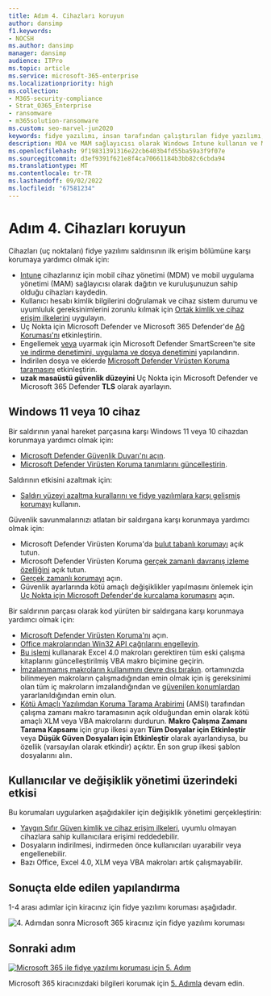 ```yaml
---
title: Adım 4. Cihazları koruyun
author: dansimp
f1.keywords:
- NOCSH
ms.author: dansimp
manager: dansimp
audience: ITPro
ms.topic: article
ms.service: microsoft-365-enterprise
ms.localizationpriority: high
ms.collection:
- M365-security-compliance
- Strat_O365_Enterprise
- ransomware
- m365solution-ransomware
ms.custom: seo-marvel-jun2020
keywords: fidye yazılımı, insan tarafından çalıştırılan fidye yazılımı, insan tarafından çalıştırılan fidye yazılımı, HumOR, gasp saldırısı, fidye yazılımı saldırısı, şifreleme, kriptoviroloji, sıfır güven
description: MDA ve MAM sağlayıcısı olarak Windows Intune kullanın ve Microsoft 365 kaynaklarınızı fidye yazılımı saldırılarına karşı korumak için güvenlik özelliklerini Windows 10.
ms.openlocfilehash: 9f19831391316e22cb6403b4fd55ba59a3f9f07e
ms.sourcegitcommit: d3ef9391f621e8f4ca70661184b3bb82c6cbda94
ms.translationtype: MT
ms.contentlocale: tr-TR
ms.lasthandoff: 09/02/2022
ms.locfileid: "67581234"
---
```

# <a name="step-4-protect-devices"></a>Adım 4. Cihazları koruyun

Cihazları (uç noktaları) fidye yazılımı saldırısının ilk erişim bölümüne karşı korumaya yardımcı olmak için:

- [Intune](/mem/intune/fundamentals/what-is-intune) cihazlarınız için mobil cihaz yönetimi (MDM) ve mobil uygulama yönetimi (MAM) sağlayıcısı olarak dağıtın ve kuruluşunuzun sahip olduğu cihazları kaydedin.
- Kullanıcı hesabı kimlik bilgilerini doğrulamak ve cihaz sistem durumu ve uyumluluk gereksinimlerini zorunlu kılmak için [Ortak kimlik ve cihaz erişim ilkelerini](/microsoft-365/security/office-365-security/identity-access-policies) uygulayın.
- Uç Nokta için Microsoft Defender ve Microsoft 365 Defender'de [Ağ Koruması'nı](/microsoft-365/security/defender-endpoint/network-protection) etkinleştirin.
- Engellemek [veya](/windows/security/threat-protection/microsoft-defender-smartscreen/microsoft-defender-smartscreen-available-settings) uyarmak için Microsoft Defender SmartScreen'te site [ve indirme denetimini, uygulama ve dosya denetimini](/windows/security/threat-protection/microsoft-defender-smartscreen/microsoft-defender-smartscreen-available-settings) yapılandırın.
- İndirilen dosya ve eklerde [Microsoft Defender Virüsten Koruma taramasını](/microsoft-365/security/defender-endpoint/configure-advanced-scan-types-microsoft-defender-antivirus) etkinleştirin.
- **uzak masaüstü güvenlik düzeyini** Uç Nokta için Microsoft Defender ve Microsoft 365 Defender **TLS** olarak ayarlayın.

## <a name="windows-11-or-10-devices"></a>Windows 11 veya 10 cihaz

Bir saldırının yanal hareket parçasına karşı Windows 11 veya 10 cihazdan korunmaya yardımcı olmak için:

- [Microsoft Defender Güvenlik Duvarı'nı açın](https://support.microsoft.com/windows/turn-microsoft-defender-firewall-on-or-off-ec0844f7-aebd-0583-67fe-601ecf5d774f).
- [Microsoft Defender Virüsten Koruma tanımlarını güncelleştirin](/microsoft-365/security/defender-endpoint/manage-updates-baselines-microsoft-defender-antivirus).

Saldırının etkisini azaltmak için:

- [Saldırı yüzeyi azaltma kurallarını ve fidye yazılımlara karşı gelişmiş korumayı](/microsoft-365/security/defender-endpoint/attack-surface-reduction-rules-reference#use-advanced-protection-against-ransomware) kullanın.

Güvenlik savunmalarınızı atlatan bir saldırgana karşı korunmaya yardımcı olmak için:

- Microsoft Defender Virüsten Koruma'da [bulut tabanlı korumayı](/microsoft-365/security/defender-endpoint/enable-cloud-protection-microsoft-defender-antivirus) açık tutun.
- Microsoft Defender Virüsten Koruma [gerçek zamanlı davranış izleme özelliğini](/microsoft-365/security/defender-endpoint/configure-real-time-protection-microsoft-defender-antivirus) açık tutun.
- [Gerçek zamanlı korumayı](/microsoft-365/security/defender-endpoint/configure-real-time-protection-microsoft-defender-antivirus) açın.
- Güvenlik ayarlarında kötü amaçlı değişiklikler yapılmasını önlemek için [Uç Nokta için Microsoft Defender'de kurcalama korumasını](/microsoft-365/security/defender-endpoint/prevent-changes-to-security-settings-with-tamper-protection) açın.

Bir saldırının parçası olarak kod yürüten bir saldırgana karşı korunmaya yardımcı olmak için:

- [Microsoft Defender Virüsten Koruma'nı](/mem/intune/user-help/turn-on-defender-windows) açın.
- [Office makrolarından Win32 API çağrılarını engelleyin](/microsoft-365/security/defender-endpoint/attack-surface-reduction-rules#block-win32-api-calls-from-office-macros).
- [Bu işlemi](https://www.microsoft.com/microsoft-365/blog/2010/02/16/migrating-excel-4-macros-to-vba/) kullanarak Excel 4.0 makroları gerektiren tüm eski çalışma kitaplarını güncelleştirilmiş VBA makro biçimine geçirin.
- [İmzalanmamış makroların kullanımını devre dışı bırakın](https://support.microsoft.com/topic/enable-or-disable-macros-in-office-files-12b036fd-d140-4e74-b45e-16fed1a7e5c6). ortamınızda bilinmeyen makroların çalışmadığından emin olmak için iş gereksinimi olan tüm iç makroların imzalandığından ve [güvenilen konumlardan](/deployoffice/security/designate-trusted-locations-for-files-in-office) yararlanıldığından emin olun.
- [Kötü Amaçlı Yazılımdan Koruma Tarama Arabirimi](https://www.microsoft.com/security/blog/2021/03/03/xlm-amsi-new-runtime-defense-against-excel-4-0-macro-malware/) (AMSI) tarafından çalışma zamanı makro taramasının açık olduğundan emin olarak kötü amaçlı XLM veya VBA makrolarını durdurun. **Makro Çalışma Zamanı Tarama Kapsamı** için grup ilkesi ayarı **Tüm Dosyalar için Etkinleştir** veya **Düşük Güven Dosyaları için Etkinleştir** olarak ayarlandıysa, bu özellik (varsayılan olarak etkindir) açıktır. En son grup ilkesi şablon dosyalarını alın.

## <a name="impact-on-users-and-change-management"></a>Kullanıcılar ve değişiklik yönetimi üzerindeki etkisi

Bu korumaları uygularken aşağıdakiler için değişiklik yönetimi gerçekleştirin:

- [Yaygın Sıfır Güven kimlik ve cihaz erişim ilkeleri](/microsoft-365/security/office-365-security/identity-access-policies), uyumlu olmayan cihazlara sahip kullanıcılara erişimi reddedebilir.
- Dosyaların indirilmesi, indirmeden önce kullanıcıları uyarabilir veya engellenebilir.
- Bazı Office, Excel 4.0, XLM veya VBA makroları artık çalışmayabilir.

## <a name="resulting-configuration"></a>Sonuçta elde edilen yapılandırma

1-4 arası adımlar için kiracınız için fidye yazılımı koruması aşağıdadır.

![4. Adımdan sonra Microsoft 365 kiracınız için fidye yazılımı koruması](../media/ransomware-protection-microsoft-365/ransomware-protection-microsoft-365-architecture-step4.png)

## <a name="next-step"></a>Sonraki adım

[![Microsoft 365 ile fidye yazılımı koruması için 5. Adım](../media/ransomware-protection-microsoft-365/ransomware-protection-microsoft-365-step5.png)](ransomware-protection-microsoft-365-information.md)

Microsoft 365 kiracınızdaki bilgileri korumak için [5. Adımla](ransomware-protection-microsoft-365-information.md) devam edin. 
